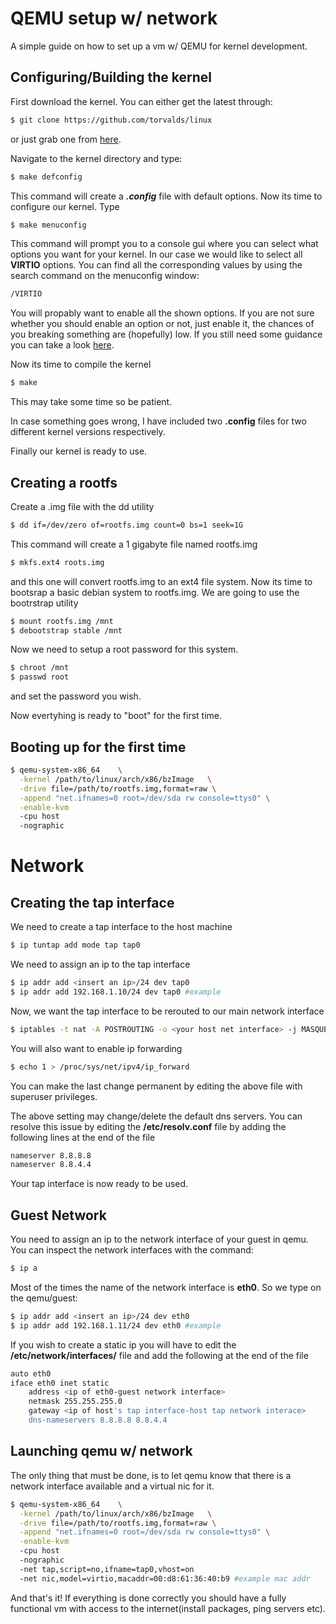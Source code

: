 # QEMU setup w/ network

A simple guide on how to set up a vm w/ QEMU for kernel development.

## Configuring/Building the kernel

First download the kernel. You can either get the latest through:
```bash
$ git clone https://github.com/torvalds/linux
```
or just grab one from [here](https://www.kernel.org/).

Navigate to the kernel directory and type:
```bash
$ make defconfig
```
This command will create a ***.config*** file with default options.
Now its time to configure our kernel. Type
```bash
$ make menuconfig
```
This command will prompt you to a console gui where you can select what options
you want for your kernel. In our case we would like to select all **VIRTIO** options. You can find all the corresponding values by using the search command on the menuconfig window:
```bash
/VIRTIO
```
You will propably want to enable all the shown options. If you are not sure whether
you should enable an option or not, just enable it, the chances of you breaking 
something are (hopefully) low. If you still need some guidance you can take a look
[here](https://www.linux-kvm.org/page/Tuning_Kernel).

Now its time to compile the kernel
```bash
$ make
```
This may take some time so be patient.

In case something goes wrong, I have included two **.config** files for two different kernel versions respectively.

Finally our kernel is ready to use.

## Creating a rootfs

Create a .img file with the dd utility
```bash
$ dd if=/dev/zero of=rootfs.img count=0 bs=1 seek=1G
```
This command will create a 1 gigabyte file named rootfs.img
```bash
$ mkfs.ext4 roots.img
```
and this one will convert rootfs.img to an ext4 file system.
Now its time to bootsrap a basic debian system to rootfs.img. We are going to use
the bootrstrap utility
```bash
$ mount rootfs.img /mnt
$ debootstrap stable /mnt
```
Now we need to setup a root password for this system.
```bash
$ chroot /mnt
$ passwd root
```
and set the password you wish.

Now evertyhing is ready to "boot" for the first time.

## Booting up for the first time

```bash
$ qemu-system-x86_64 	\
  -kernel /path/to/linux/arch/x86/bzImage   \
  -drive file=/path/to/rootfs.img,format=raw \
  -append "net.ifnames=0 root=/dev/sda rw console=ttys0" \
  -enable-kvm
  -cpu host
  -nographic
```

# Network

## Creating the tap interface

We need to create a tap interface to the host machine
```bash
$ ip tuntap add mode tap tap0
```
We need to assign an ip to the tap interface
```bash
$ ip addr add <insert an ip>/24 dev tap0
$ ip addr add 192.168.1.10/24 dev tap0 #example
```
Now, we want the tap interface to be rerouted to our main network interface
```bash
$ iptables -t nat -A POSTROUTING -o <your host net interface> -j MASQUERADE
```
You will also want to enable ip forwarding
```bash
$ echo 1 > /proc/sys/net/ipv4/ip_forward
```
You can make the last change permanent by editing the above file with superuser privileges.

The above setting may change/delete the default dns servers. You can resolve this
issue by editing the **/etc/resolv.conf** file by adding the following lines at the end of the file
```bash
nameserver 8.8.8.8
nameserver 8.8.4.4
```
Your tap interface is now ready to be used.

## Guest Network

You need to assign an ip to the network interface of your guest in qemu.
You can inspect the network interfaces with the command:
```bash 
$ ip a
```
Most of the times the name of the network interface is **eth0**.
So we type on the qemu/guest:
```bash
$ ip addr add <insert an ip>/24 dev eth0
$ ip addr add 192.168.1.11/24 dev eth0 #example
```
If you wish to create a static ip you will have to edit the **/etc/network/interfaces/** file and add the following at the end of the file
```bash
auto eth0
iface eth0 inet static
	address <ip of eth0-guest network interface>
	netmask 255.255.255.0
	gateway <ip of host's tap interface-host tap network interace>
	dns-nameservers 8.8.8.8 8.8.4.4
```

## Launching qemu w/ network

The only thing that must be done, is to let qemu know that there is a network interface available and a virtual nic for it.
```bash
$ qemu-system-x86_64 	\
  -kernel /path/to/linux/arch/x86/bzImage   \
  -drive file=/path/to/rootfs.img,format=raw \
  -append "net.ifnames=0 root=/dev/sda rw console=ttys0" \
  -enable-kvm
  -cpu host
  -nographic
  -net tap,script=no,ifname=tap0,vhost=on
  -net nic,model=virtio,macaddr=00:d8:61:36:40:b9 #example mac addr
```

And that's it! If everything is done correctly you should have a fully functional vm with access to the internet(install packages, ping servers etc).
